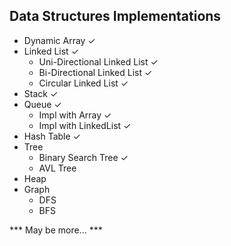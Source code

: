 ## Data Structures Implementations

* Dynamic Array ✓
* Linked List  ✓
    - Uni-Directional Linked List ✓ 
    - Bi-Directional Linked List ✓
    - Circular Linked List 	 ✓
* Stack ✓
* Queue ✓
    * Impl with Array ✓
    * Impl with LinkedList ✓
* Hash Table ✓
* Tree
    * Binary Search Tree ✓
    * AVL Tree
* Heap
* Graph
    - DFS
    - BFS
    
*** May be more... ***
